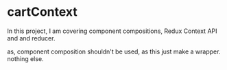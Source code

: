 # cartContext
In this project,
I am covering component compositions, Redux Context API and and reducer.

as, component composition shouldn't be used, as this just make a wrapper. nothing else. 